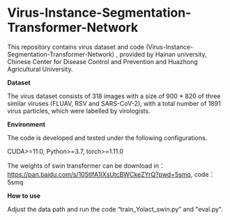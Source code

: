 # Virus-Instance-Segmentation-Transformer-Network

This repository contains virus dataset and code (Virus-Instance-Segmentation-Transformer-Network) , provided by Hainan university, Chinese Center for Disease Control and Prevention and Huazhong Agricultural University.

**Dataset**

The virus dataset consists of 318 images with a size of 900 * 820 of three similar viruses (FLUAV, RSV and SARS-CoV-2), with a total number of 1891 virus particles, which were labelled by virologists.

**Environment**

The code is developed and tested under the following configurations.

CUDA>=11.0, Python>=3.7, torch>=1.11.0

The weights of swin transformer can be download in：
https://pan.baidu.com/s/105tIfA1IXsUtcBWCkeZYrQ?pwd=5smq,
code：5smq

**How to use**

Adjust the data path and run the code “train_Yolact_swin.py” and "eval.py". 
